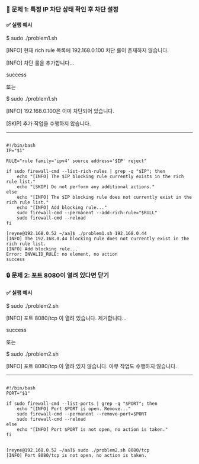 ### **🧪 문제 1: 특정 IP 차단 상태 확인 후 차단 설정**

#### **✅ 실행 예시**

$ sudo ./problem1.sh

\[INFO\] 현재 rich rule 목록에 192.168.0.100 차단 룰이 존재하지 않습니다.

\[INFO\] 차단 룰을 추가합니다...


success

또는

$ sudo ./problem1.sh

\[INFO\] 192.168.0.100은 이미 차단되어 있습니다.

\[SKIP\] 추가 작업을 수행하지 않습니다.

---
~~~

#!/bin/bash
IP="$1" 

RULE="rule family='ipv4' source address='$IP' reject"

if sudo firewall-cmd --list-rich-rules | grep -q "$IP"; then
    echo "[INFO] The $IP blocking rule currently exists in the rich rule list."
    echo "[SKIP] Do not perform any additional actions."
else
    echo "[INFO] The $IP blocking rule does not currently exist in the rich rule list."
    echo "[INFO] Add blocking rule..."
    sudo firewall-cmd --permanent --add-rich-rule="$RULL"
    sudo firewall-cmd --reload
fi

[reyne@192.168.0.52 ~/aa]$ ./problem1.sh 192.168.0.44
[INFO] The 192.168.0.44 blocking rule does not currently exist in the rich rule list.
[INFO] Add blocking rule...
Error: INVALID_RULE: no element, no action
success

~~~

### **🔒 문제 2: 포트 8080이 열려 있다면 닫기**

#### **✅ 실행 예시**

$ sudo ./problem2.sh

\[INFO\] 포트 8080/tcp 이 열려 있습니다. 제거합니다...

success

또는

$ sudo ./problem2.sh

\[INFO\] 포트 8080/tcp 이 열려 있지 않습니다. 아무 작업도 수행하지 않습니다.

---

~~~

#!/bin/bash
PORT="$1"

if sudo firewall-cmd --list-ports | grep -q "$PORT"; then
    echo "[INFO] Port $PORT is open. Remove..."
    sudo firewall-cmd --permanent --remove-port=$PORT
    sudo firewall-cmd --reload
else
    echo "[INFO] Port $PORT is not open, no action is taken."
fi


[reyne@192.168.0.52 ~/aa]$ sudo ./problem2.sh 8080/tcp
[INFO] Port 8080/tcp is not open, no action is taken.

~~~

